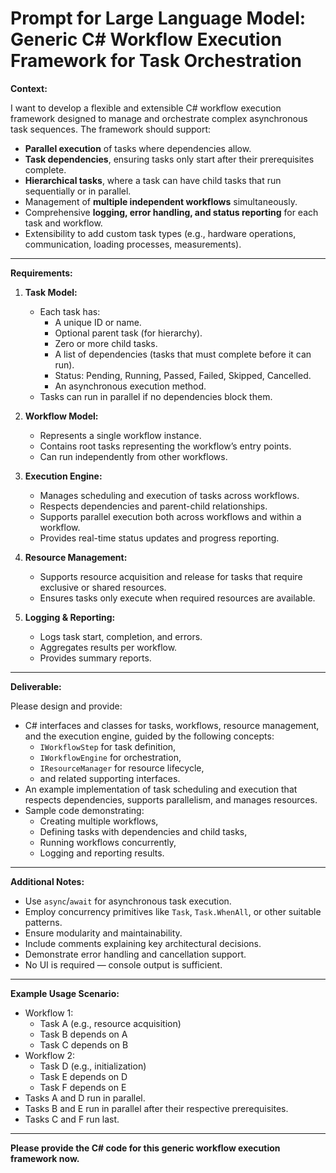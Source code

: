 # Prompt for Large Language Model: Generic C# Workflow Execution Framework for Task Orchestration

**Context:**

I want to develop a flexible and extensible C# workflow execution framework designed to manage and orchestrate complex asynchronous task sequences. The framework should support:

- **Parallel execution** of tasks where dependencies allow.
- **Task dependencies**, ensuring tasks only start after their prerequisites complete.
- **Hierarchical tasks**, where a task can have child tasks that run sequentially or in parallel.
- Management of **multiple independent workflows** simultaneously.
- Comprehensive **logging, error handling, and status reporting** for each task and workflow.
- Extensibility to add custom task types (e.g., hardware operations, communication, loading processes, measurements).

---

**Requirements:**

1. **Task Model:**
   - Each task has:
     - A unique ID or name.
     - Optional parent task (for hierarchy).
     - Zero or more child tasks.
     - A list of dependencies (tasks that must complete before it can run).
     - Status: Pending, Running, Passed, Failed, Skipped, Cancelled.
     - An asynchronous execution method.
   - Tasks can run in parallel if no dependencies block them.

2. **Workflow Model:**
   - Represents a single workflow instance.
   - Contains root tasks representing the workflow’s entry points.
   - Can run independently from other workflows.

3. **Execution Engine:**
   - Manages scheduling and execution of tasks across workflows.
   - Respects dependencies and parent-child relationships.
   - Supports parallel execution both across workflows and within a workflow.
   - Provides real-time status updates and progress reporting.

4. **Resource Management:**
   - Supports resource acquisition and release for tasks that require exclusive or shared resources.
   - Ensures tasks only execute when required resources are available.

5. **Logging & Reporting:**
   - Logs task start, completion, and errors.
   - Aggregates results per workflow.
   - Provides summary reports.

---

**Deliverable:**

Please design and provide:

- C# interfaces and classes for tasks, workflows, resource management, and the execution engine, guided by the following concepts:
  - `IWorkflowStep` for task definition,
  - `IWorkflowEngine` for orchestration,
  - `IResourceManager` for resource lifecycle,
  - and related supporting interfaces.
- An example implementation of task scheduling and execution that respects dependencies, supports parallelism, and manages resources.
- Sample code demonstrating:
  - Creating multiple workflows,
  - Defining tasks with dependencies and child tasks,
  - Running workflows concurrently,
  - Logging and reporting results.

---

**Additional Notes:**

- Use `async`/`await` for asynchronous task execution.
- Employ concurrency primitives like `Task`, `Task.WhenAll`, or other suitable patterns.
- Ensure modularity and maintainability.
- Include comments explaining key architectural decisions.
- Demonstrate error handling and cancellation support.
- No UI is required — console output is sufficient.

---

**Example Usage Scenario:**

- Workflow 1:
  - Task A (e.g., resource acquisition)
  - Task B depends on A
  - Task C depends on B
- Workflow 2:
  - Task D (e.g., initialization)
  - Task E depends on D
  - Task F depends on E
- Tasks A and D run in parallel.
- Tasks B and E run in parallel after their respective prerequisites.
- Tasks C and F run last.

---

**Please provide the C# code for this generic workflow execution framework now.**